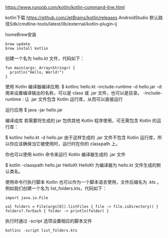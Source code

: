 
https://www.runoob.com/kotlin/kotlin-command-line.html

kotlin下载
https://github.com/JetBrains/kotlin/releases
AndroidStudio
默认路径Sdk/cmdline-tools/latest/lib/external/kotlin-plugin-ij

homeBrew安装
```
brew update
brew install kotlin
```

创建一个名为 hello.kt 文件，代码如下：
```
fun main(args: Array<String>) {
  println("Hello, World!")
}
```

使用 Kotlin 编译器编译应用:
$ kotlinc hello.kt -include-runtime -d hello.jar
-d: 用来设置编译输出的名称，可以是 class 或 .jar 文件，也可以是目录。
-include-runtime : 让 .jar 文件包含 Kotlin 运行库，从而可以直接运行

运行应用
$ java -jar hello.jar


编译成库
若需要将生成的 jar 包供其他 Kotlin 程序使用，可无需包含 Kotlin 的运行库：

$ kotlinc hello.kt -d hello.jar
由于这样生成的 .jar 文件不包含 Kotlin 运行库，所以你应该确保当它被使用时，运行时在你的 classpath 上。

你也可以使用 kotlin 命令来运行 Kotlin 编译器生成的 .jar 文件

$ kotlin -classpath hello.jar HelloKt
HelloKt 为编译器为 hello.kt 文件生成的默认类名。



使用命令行执行脚本
Kotlin 也可以作为一个脚本语言使用，文件后缀名为 .kts 。
例如我们创建一个名为 list_folders.kts，代码如下：
```
import java.io.File

val folders = File(args[0]).listFiles { file -> file.isDirectory() }
folders?.forEach { folder -> println(folder) }
```
执行时通过 -script 选项设置相应的脚本文件
```
kotlinc -script list_folders.kts
```